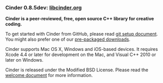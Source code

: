 ### Cinder 0.8.5dev: [libcinder.org](http://libcinder.org)

**Cinder is a peer-reviewed, free, open source C++ library for creative coding.**

To get started with Cinder from GitHub, please read [git setup document](http://libcinder.org/docs/welcome/GitSetup.html). You might also prefer one of our [pre-packaged downloads](http://libcinder.org/download/).

Cinder supports Mac OS X, Windows and iOS-based devices. It requires Xcode 4.4 or later for development on the Mac, and Visual C++ 2010 or later on Windows.

Cinder is released under the Modified BSD License. Please read the [welcome document](Welcome.html) for more information.
